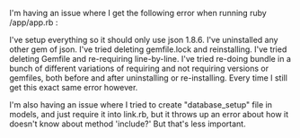 I'm having an issue where I get the following error when running ruby /app/app.rb :


<!-- → ruby ./app/app.rb
/Users/MacBook/.rvm/rubies/ruby-2.4.0/lib/ruby/site_ruby/2.4.0/rubygems/specification.rb:2290:in `raise_if_conflicts': Unable to activate dm-serializer-1.2.2, because json-2.0.2 conflicts with json (~> 1.6) (Gem::ConflictError)
	from /Users/MacBook/.rvm/rubies/ruby-2.4.0/lib/ruby/site_ruby/2.4.0/rubygems/specification.rb:1410:in `activate'
	from /Users/MacBook/.rvm/rubies/ruby-2.4.0/lib/ruby/site_ruby/2.4.0/rubygems/specification.rb:1444:in `block in activate_dependencies'
	from /Users/MacBook/.rvm/rubies/ruby-2.4.0/lib/ruby/site_ruby/2.4.0/rubygems/specification.rb:1430:in `each'
	from /Users/MacBook/.rvm/rubies/ruby-2.4.0/lib/ruby/site_ruby/2.4.0/rubygems/specification.rb:1430:in `activate_dependencies'
	from /Users/MacBook/.rvm/rubies/ruby-2.4.0/lib/ruby/site_ruby/2.4.0/rubygems/specification.rb:1412:in `activate'
	from /Users/MacBook/.rvm/rubies/ruby-2.4.0/lib/ruby/site_ruby/2.4.0/rubygems.rb:220:in `rescue in try_activate'
	from /Users/MacBook/.rvm/rubies/ruby-2.4.0/lib/ruby/site_ruby/2.4.0/rubygems.rb:213:in `try_activate'
	from /Users/MacBook/.rvm/rubies/ruby-2.4.0/lib/ruby/site_ruby/2.4.0/rubygems/core_ext/kernel_require.rb:126:in `rescue in require'
	from /Users/MacBook/.rvm/rubies/ruby-2.4.0/lib/ruby/site_ruby/2.4.0/rubygems/core_ext/kernel_require.rb:40:in `require'
	from /Users/MacBook/Projects/bookmark_manager/app/models/link.rb:1:in `<top (required)>'
	from ./app/app.rb:2:in `require_relative'
	from ./app/app.rb:2:in `<main>' -->


I've setup everything so it should only use json 1.8.6. I've uninstalled any other gem of json. I've tried deleting gemfile.lock and reinstalling. I've tried deleting Gemfile and re-requiring line-by-line. I've tried re-doing bundle in a bunch of different variations of requiring and not requiring versions or gemfiles, both before and after uninstalling or re-installing. Every time I still get this exact same error however.


I'm also having an issue where I tried to create "database_setup" file in models, and just require it into link.rb, but it throws up an error about how it doesn't know about method 'include?' But that's less important.

